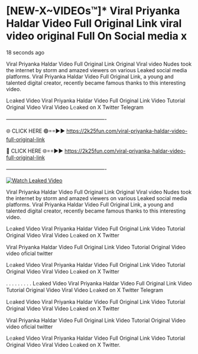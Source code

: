 # [NEW-X~VIDEOs™]* Viral Priyanka Haldar Video Full Original Link viral video original Full On Social media x

18 seconds ago

Viral Priyanka Haldar Video Full Original Link Original Viral video Nudes took the internet by storm and amazed viewers on various Leaked social media platforms. Viral Priyanka Haldar Video Full Original Link, a young and talented digital creator, recently became famous thanks to this interesting video.

L𝚎aked Video Viral Priyanka Haldar Video Full Original Link Video Tutorial Original Video Viral Video L𝚎aked on X Twitter Telegram

———————————————————-

🌐 CLICK HERE 🟢==►► https://2k25fun.com/viral-priyanka-haldar-video-full-original-link

🔴 CLICK HERE 🌐==►► https://2k25fun.com/viral-priyanka-haldar-video-full-original-link

———————————————————-

[![Watch Leaked Video](https://miro.medium.com/v2/resize:fit:828/format:webp/1*cilzJN44JGOrTw9NJCrNHA.gif "Watch Leaked Video")](https://2k25fun.com/viral-priyanka-haldar-video-full-original-link)

Viral Priyanka Haldar Video Full Original Link Original Viral video Nudes took the internet by storm and amazed viewers on various Leaked social media platforms. Viral Priyanka Haldar Video Full Original Link, a young and talented digital creator, recently became famous thanks to this interesting video.

L𝚎aked Video Viral Priyanka Haldar Video Full Original Link Video Tutorial Original Video Viral Video L𝚎aked on X Twitter

Viral Priyanka Haldar Video Full Original Link Video Tutorial Original Video video oficial twitter

L𝚎aked Video Viral Priyanka Haldar Video Full Original Link Video Tutorial Original Video Viral Video L𝚎aked on X Twitter

. . . . . . . . . L𝚎aked Video Viral Priyanka Haldar Video Full Original Link Video Tutorial Original Video Viral Video L𝚎aked on X Twitter Telegram

L𝚎aked Video Viral Priyanka Haldar Video Full Original Link Video Tutorial Original Video Viral Video L𝚎aked on X Twitter

Viral Priyanka Haldar Video Full Original Link Video Tutorial Original Video video oficial twitter

L𝚎aked Video Viral Priyanka Haldar Video Full Original Link Video Tutorial Original Video Viral Video L𝚎aked on X Twitter.